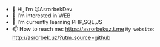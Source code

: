 - 👋 Hi, I’m @AsrorbekDev
- 👀 I’m interested in WEB 
- 🌱 I’m currently learning PHP,SQL,JS
- 📫 How to reach me: https://asrorbekuz.t.me
`My website`: http://asrorbek.uz/?utm_source=github
<!---
AsrorbekDev/AsrorbekDev is a ✨ special ✨ repository because its `README.md` (this file) appears on your GitHub profile.
You can click the Preview link to take a look at your changes.
--->

